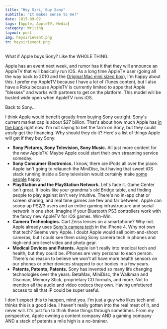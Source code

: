 ```yaml
---
title: "Hey Siri, Buy Sony"
subtitle: "It makes sense to me!"
date: 2015-09-02
tags: [Apple, AppleTV, Media]
category: Writing
layout: post
img: heysirievent.png
tn: heysirievent.png
---
```


What if Apple buys Sony? Like the WHOLE THING.

Apple has an event next week, and rumor has it that they will announce an AppleTV that will basically run iOS. As a long time AppleTV user (going all the way back to 2010 and the [Original Mac mini sized box](https://www.anandtech.com/show/3958/the-apple-tv-2010-review)), I'm happy about this. I prefer my AppleTV because I have a lot of iTunes content, but I also have a Roku because AppleTV is currently limited to apps that Apple "blesses" and works with partners to get on the platform. This model will be busted wide open when AppleTV runs iOS.

Back to Sony...

I think Apple would benefit greatly from buying Sony outright. Sony's current market cap is about $27 billion. That's about how much Apple has [in the bank](https://www.nytimes.com/2010/05/27/technology/27apple.html) right now. I'm not saying to bet the farm on Sony, but they could _easily_ get the financing. Why should they do it? Here's a list of things Apple will get if they buy Sony:

 - **Sony Pictures, Sony Television, Sony Music.** All just more content for the new AppleTV. Maybe Apple could start their own streaming service someday.
- **Sony Consumer Electronics.** I know, there are iPods all over the place. Apple isn't going to relaunch the MiniDisc, but having that sweet iOS stack running inside a Sony television would certainly make [some people](https://appleinsider.com/articles/10/03/23/apple_positioned_to_introduce_connected_hdtv_within_2_4_years.html) happy.
- **PlayStation and the PlayStation Network.** Let's face it. Game Center isn't great. It looks like your grandma's old Bridge table, and finding people to play against isn't very intuitive. There's no in-app chat or screen sharing, and real time games are few and far between. Apple can scoop up PS2/3 users and an entire gaming infrastructure and social network in one shot. Imagine if your Bluetooth PS3 controllers work with the fancy new AppleTV for iOS games. Win-Win.
- **Camera Technologies.** Carl Zeiss lenses on a smartphone? Why not. Apple already uses [Sony's camera tech](%20https://www.tested.com/tech/photography/396-how-iphone-4s-new-camera-sensor-illuminates-low-light/) in the iPhone 4. Why not own that tech? Seems very Apple. I doubt Apple would sell point-and-shoot cameras, but I could see them using Sony camera tech in phones and high-end pro-level video and photo gear.
- **Medical Devices and Patents.** Apple isn't really into medical tech and health, but they could be. iPhones are very personal to each person. There's no reason to believe we won't all have more health sensors on our phones or other devices strapped to our bodies in a few years.
-  **Patents, Patents, Patents.** Sony has invented so many life changing technologies over the years. BetaMax, MiniDisc, the Walkman and Discman, Memory Stick, proprietary CD formats, and more. Not to mention all the audio and video codecs they own. Having unfettered access to all that IP could be super useful.

I don't expect this to happen, mind you. I'm just a guy who likes tech and thinks this is a good idea. I haven't really gotten into the real meat of it, and never will. It's just fun to think these things through sometimes. From my perspective, Apple owning a content company AND a gaming company AND a stack of patents a mile high is a no-brainer.
